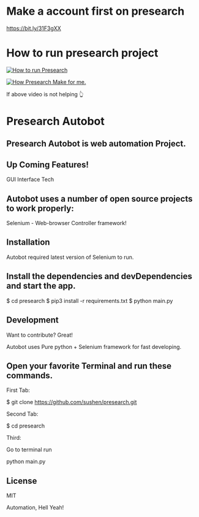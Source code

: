 # Make a account first on presearch
https://bit.ly/31F3gXX

# How to run presearch project

[![How to run Presearch](https://user-images.githubusercontent.com/4492335/113261369-34783980-92f1-11eb-9a83-6241b462b326.png)](https://www.youtube.com/watch?v=JLf6ORC22pQ)

[![How Presearch Make for me.](https://www.youtube.com/watch?v=9LHn35q9bO4)](https://www.youtube.com/watch?v=9LHn35q9bO4)


If above video is not helping  👆 

# Presearch Autobot
##  Presearch Autobot is web automation Project.


##  Up Coming Features!
GUI Interface
Tech

##  Autobot uses a number of open source projects to work properly:

Selenium - Web-browser Controller framework!

##  Installation
Autobot required latest version of Selenium to run.

##  Install the dependencies and devDependencies and start the app.

$ cd presearch
$ pip3 install -r requirements.txt
$ python main.py

##  Development
Want to contribute? Great!

Autobot uses Pure python + Selenium framework for fast developing.

##  Open your favorite Terminal and run these commands.

First Tab:

$ git clone https://github.com/sushen/presearch.git

Second Tab:

$ cd presearch

Third:

Go to terminal run 

python main.py

##  License
MIT

Automation, Hell Yeah!

